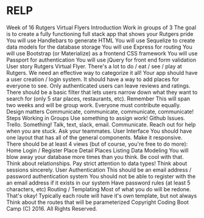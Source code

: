 # RELP
Week of 16 Rutgers Virtual Flyers Introduction  Work in groups of 3 The goal is to create a fully functioning full stack app that shows your Rutgers pride You will use Handlebars to generate HTML You will use Sequelize to create data models for the database storage You will use Express for routing You will use Bootstrap (or Materialize) as a frontend CSS framework You will use Passport for authentication You will use jQuery for front end form validation User story  Rutgers Virtual Flyer. There's a lot to do / eat / see / play at Rutgers. We need an effective way to categorize it all! Your app should have a user creation / login system. It should have a way to add places for everyone to see. Only authenticated users can leave reviews and ratings. There should be a basic filter that lets users narrow down what they want to search for (only 5 star places, restaurants, etc).  Remember  This will span two weeks and will be group work. Everyone must contribute equally. Design matters Communicate, communicate, communicate, communicate! Steps  Working in Groups  Use something to assign work! Github Issues. Trello. Something! Talk, text, slack, email. Communicate. Reach out for help when you are stuck. Ask your teammates. User Interface  You should have one layout that has all of the general components. Make it responsive. There should be at least 4 views (but of course, you're free to do more): Home Login / Register Place Detail Places Listing Data Modeling  You will blow away your database more times than you think. Be cool with that. Think about relationships. Pay strict attention to data types! Think about sessions sincerely. User Authentication  This should be an email address / password authentication system You should not be able to register with the an email address if it exists in our system Have password rules (at least 5 characters, etc) Routing / Templating  Most of what you do will be redone. That's okay! Typically each route will have it's own template, but not always Think about the routes that will be parameterized Copyright Coding Boot Camp (C) 2016. All Rights Reserved.
